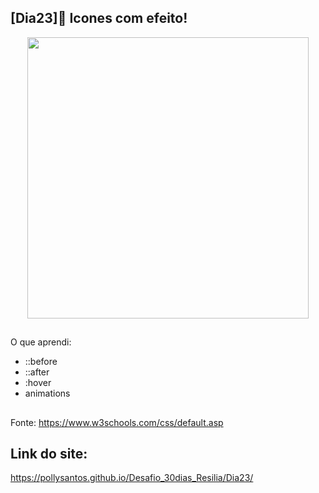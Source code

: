 ## [Dia23]🔘 Icones com efeito!

<div align="center">
  <img height="450em" src="https://user-images.githubusercontent.com/99842806/164635391-9729ef82-081a-4df8-8e13-3bcf66bcb306.gif"/>
</div>

##

O que aprendi:

 - ::before
 - ::after
 - :hover
 - animations


##

Fonte:
https://www.w3schools.com/css/default.asp

## Link do site:
https://pollysantos.github.io/Desafio_30dias_Resilia/Dia23/
